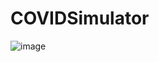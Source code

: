 # COVIDSimulator

![image](https://user-images.githubusercontent.com/47780831/179873948-5b6ee317-6739-44d0-ba38-77f2774150bf.png)
